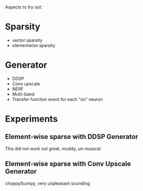 Aspects to try out:

# Sparsity
- vector sparsity
- elementwise sparsity

# Generator
- DDSP
- Conv upscale
- NERF
- Multi-band
- Transfer function event for each "on" neuron


# Experiments

## Element-wise sparse with DDSP Generator
This did not work out great, muddy, un-musical

## Element-wise sparse with Conv Upscale Generator
choppy/bumpy, very unpleasant sounding
